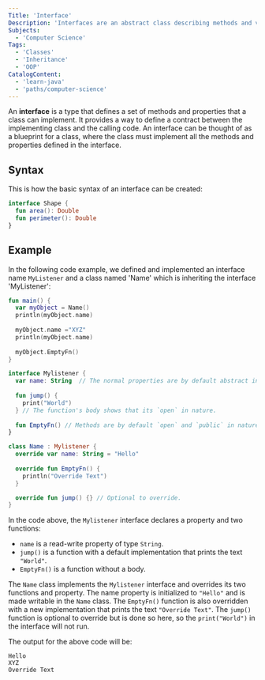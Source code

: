 ```yaml
---
Title: 'Interface'
Description: 'Interfaces are an abstract class describing methods and variables that should exist in any class that implements the interface.'
Subjects:
  - 'Computer Science'
Tags:
  - 'Classes'
  - 'Inheritance'
  - 'OOP'
CatalogContent:
  - 'learn-java'
  - 'paths/computer-science'
---
```


An **interface** is a type that defines a set of methods and properties that a class can implement. It provides a way to define a contract between the implementing class and the calling code. An interface can be thought of as a blueprint for a class, where the class must implement all the methods and properties defined in the interface.

## Syntax

This is how the basic syntax of an interface can be created:

```kotlin
interface Shape {
  fun area(): Double
  fun perimeter(): Double
}
```

## Example

In the following code example, we defined and implemented an interface name `MyListener` and a class named 'Name' which is inheriting the interface 'MyListener':

```kotlin
fun main() {
  var myObject = Name()
  println(myObject.name)
  
  myObject.name ="XYZ"
  println(myObject.name)
  
  myObject.EmptyFn()
}

interface Mylistener {
  var name: String  // The normal properties are by default abstract in nature it cannot be given a body.
  
  fun jump() {
    print("World")
  } // The function's body shows that its `open` in nature.
  
  fun EmptyFn() // Methods are by default `open` and `public` in nature so it can give the body for the function or call it in other class and override it.
}

class Name : Mylistener {
  override var name: String = "Hello"
  
  override fun EmptyFn() {
    println("Override Text")
  }

  override fun jump() {} // Optional to override.
}
```

In the code above, the `Mylistener` interface declares a property and two functions:

- `name` is a read-write property of type `String`.
- `jump()` is a function with a default implementation that prints the text `"World"`.
- `EmptyFn()` is a function without a body.

The `Name` class implements the `Mylistener` interface and overrides its two functions and property. The name property is initialized to `"Hello"` and is made writable in the `Name` class. The `EmptyFn()` function is also overridden with a new implementation that prints the text `"Override Text"`. The `jump()` function is optional to override but is done so here, so the `print("World")` in the interface will not run.

The output for the above code will be:

```shell
Hello
XYZ
Override Text
```
